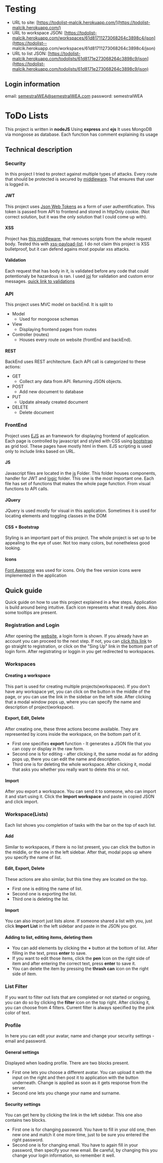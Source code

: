 # Testing
- URL to site: [https://todolist-malcik.herokuapp.com/](https://todolist-malcik.herokuapp.com/)
- URL to workspace JSON: [https://todolist-malcik.herokuapp.com/workspaces/61d81711273068264c3898c4/json](https://todolist-- malcik.herokuapp.com/workspaces/61d81711273068264c3898c4/json)
- URL to list JSON: [https://todolist-malcik.herokuapp.com/todolists/61d8171e273068264c3898c9/json](https://todolist-malcik.herokuapp.com/todolists/61d8171e273068264c3898c9/json)

## Login information
email: semestralWEA@semestralWEA.com
password: semestralWEA
# ToDo Lists
This project is written in **nodeJS** Using **express** and **ejs**
It uses MongoDB via mongoose as database. Each function has comment explaining its usage

## Technical description

### Security
In this project I tried to protect against multiple types of attacks. Every route that should be protected is secured by [middleware](https://github.com/tomasmalcik/todolists/blob/master/private/middlewares/users.js#L6). That ensures that user is logged in.
#### JWT
This project uses [Json Web Tokens](https://jwt.io/) as a form of user authentification. This token is passed from API to frontend and stored in httpOnly cookie. (Not correct solution, but it was the only solution that I could come up with).
#### XSS
Project has [this middleware](https://github.com/tomasmalcik/todolists/blob/master/server.js#L39), that removes scripts from the whole request body. Tested this with [xss-payload-list](https://github.com/payloadbox/xss-payload-list). I do not claim this project is XSS bulletproof, but it can defend agains most popular xss attacks.
#### Validation
Each request that has body in it, is validated before any code that could potentionaly be hazardous is ran. I used [joi](https://joi.dev/) for validation and custom error messages. [quick link to validations](https://github.com/tomasmalcik/todolists/blob/master/private/js/logic/validate.js)

### API
This project uses MVC model on backEnd. It is split to
- Model
    - Used for mongoose schemas
- View
    - Displaying frontend pages from routes
- Controller (routes)
    - Houses every route on website (frontEnd and backEnd).
#### REST
BackEnd uses REST architecture. Each API call is categorized to these actions:
- GET
    - Collect any data from API. Returning JSON objects. 
- POST
    - Add new document to database
- PUT
    - Update already created document
- DELETE
    - Delete document
### FrontEnd
Project uses [EJS](https://ejs.co/) as an framework for displaying frontend of application. Each page is controlled by javascript and styled with CSS using [bootstrap](https://getbootstrap.com/) as grid tool. These pages have mostly html in them. EJS scripting is used only to include links based on URL.
#### JS
Javascript files are located in the [js](https://github.com/tomasmalcik/todolists/tree/master/private/js) Folder. This folder houses components, handler for JWT and [logic](https://github.com/tomasmalcik/todolists/tree/master/private/js/logic) folder. This one is the most important one. Each file has set of functions that makes the whole page function. From visual functions to API calls.
#### JQuery
JQuery is used mostly for visual in this application. Sometimes it is used for locating elements and toggling classes in the DOM
#### CSS + Bootstrap
Styling is an important part of this project. The whole project is set up to be appealing to the eye of user. Not too many colors, but nonetheless good looking.
#### Icons
[Font Awesome](https://fontawesome.com/) was used for icons. Only the free version icons were implemented in the application

## Quick guide
Quick guide on how to use this project explained in a few steps. Application is build around being intuitive. Each icon represents what it really does. Also some tooltips are present.
### Registration and Login
After opening the [website](), a login form is shown. If you already have an account you can proceed to the next step. If not, you can [click this link]() to go straight to registration, or click on the "Sing Up" link in the bottom part of login form. After registrating or loggin in you get redirected to workspaces.
### Workspaces
#### Creating a workspace
This part is used for creating multiple projects(workspaces). If you don't have any workspace yet, you can click on the button in the middle of the page, or you can use the link in the sidebar on the left side. After clicking that a modal window pops up, where you can specify the name and description of project(workspace).
#### Export, Edit, Delete
After creating one, these three actions become available. They are represented by icons inside the workspace, on the bottom part of it.
- First one specifies **export** function - It generates a JSON file that you can copy or display in the raw form.
- Second one is for editing - after clicking it, the same modal as for adding pops up, there you can edit the name and description.
- Third one is for deleting the whole workspace. After clicking it, modal that asks you whether you really want to delete this or not.
#### Import
After you export a workspace. You can send it to someone, who can import it and start using it. Click the **Import workspace** and paste in copied JSON and click import.
### Workspace(Lists)
Each list shows you completion of tasks with the bar on the top of each list.
#### Add
Similar to workspaces, if there is no list present, you can click the button in the middle, or the one in the left sidebar. After that, modal pops up where you specify the name of list.
#### Edit, Export, Delete
These actions are also similar, but this time they are located on the top.
- First one is editing the name of list.
- Second one is exporting the list.
- Third one is deleting the list.
#### Import
You can also import just lists alone. If someone shared a list with you, just click **Import List** in the left sidebar and paste in the JSON you got.
#### Adding to list, editing items, deleting them
- You can add elements by clicking the **+** button at the bottom of list. After filling in the text, press **enter** to save.
- If you want to edit those items, click the **pen** Icon on the right side of item and after entering the correct text, press **enter** to save it.
- You can delete the item by pressing the **thrash can** icon on the right side of item. 
### List Filter
If you want to filter out lists that are completed or not started or ongoing, you can do so by clicking the **filter** icon on the top right.
After clicking it, you can choose from 4 filters. Current filter is always specified by the pink color of text.
### Profile
In here you can edit your avatar, name and change your security settings - email and password.
#### General settings
Displayed when loading profile. There are two blocks present.
- First one lets you choose a different avatar. You can upload it with the input on the right and then post it to application with the button underneath. Change is applied as soon as it gets response from the server.
- Second one lets you change your name and surname.
#### Security settings
You can get here by clicking the link in the left sidebar. This one also contains two blocks.
- First one is for changing password. You have to fill in your old one, then new one and match it one more time, just to be sure you entered the right password.
- Second one is for changing email. You have to again fill in your password, then specify your new email. Be careful, by changing this you change your login information, so remember it well.
